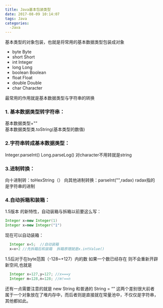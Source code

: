 ```yaml
---
title: Java基本包装类型
date: 2017-08-09 10:14:07
tags: Java
categories:
  -Java
---
```

基本类型的对象包装，也就是将常用的基本数据类型包装成对象
* byte  Byte
* short Short
* int  Integer
* long  Long
* boolean Boolean
* float Float
* double Double
* char Character
<!--more-->
最常用的作用就是基本数据类型与字符串的转换
### 1. 基本数据类型转字符串：
基本数据类型+""  
基本数据类型类.toString(基本类型的数值)
### 2.字符串转成基本数据类型：
Integer.parseInt()
Long.parseLog()
对character不用转就是string
### 3.进制转换：
向十进制转：toHexString（）
向其他进制转换：parseInt("",radax)  radax指的是字符串的进制
### 4.自动拆箱和装箱：
1.5版本 的新特性，自动装箱与拆箱以前要这么写：  
```Java
Integer x=new Integer(1)  
Integer x=new Integer("1")
```
现在可以自动装箱：
```Java
  Integer x=5;  //自动装箱
  x=x+2 //先拆箱后和装箱  拆箱原理就是x.intValue()
```
1.5后对于在byte范围（-128~+127）内的数 如果一个数已经存在  则不会重新开辟新空间,也就是
```Java
  Integer x=127,y=127; //x===y
  Integer m=128,n=128; //m!==n
```
还有一点需要注意的就是 new String 和普通的 String = “” 这两个差别很大前者属于一个对象放在了堆内存中，而后者则是直接就在常量池中，不仅仅是字符串，其他都如此。
